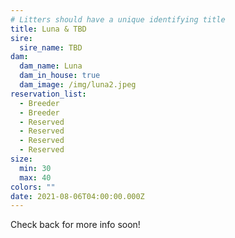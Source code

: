 ```yaml
---
# Litters should have a unique identifying title
title: Luna & TBD
sire:
  sire_name: TBD
dam:
  dam_name: Luna
  dam_in_house: true
  dam_image: /img/luna2.jpeg
reservation_list:
  - Breeder
  - Breeder
  - Reserved
  - Reserved
  - Reserved
  - Reserved
size:
  min: 30
  max: 40
colors: ""
date: 2021-08-06T04:00:00.000Z
---
```

Check back for more info soon!
